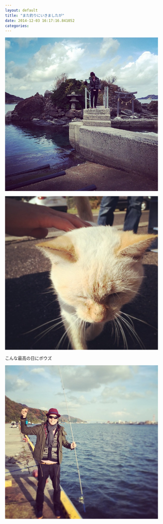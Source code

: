 ```yaml
---
layout: default
title: "また釣りにいきましたが"
date: 2014-12-03 16:17:16.841052
categories: 
---
```


![](/assets/images/201411/10787715_340769039440134_310865750_n.jpg)

![](/assets/images/201411/10787956_582001738612661_1749100424_n.jpg)

こんな最高の日にボウズ

![こんな最高の日にボウズ](/assets/images/201411/10817683_694420194007243_1729653041_n.jpg)


